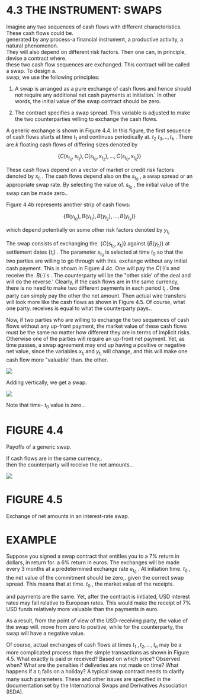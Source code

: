# 4.3 THE INSTRUMENT: SWAPS  

Imagine any two sequences of cash flows with different characteristics. These cash flows could be.   
generated by any process-a financial instrument, a productive activity, a natural phenomenon.   
They will also depend on different risk factors. Then one can, in principle, devise a contract where.   
these two cash flow sequences are exchanged. This contract will be called a swap. To design a.   
swap, we use the following principles:  

1. A swap is arranged as a pure exchange of cash flows and hence should not require any additional net cash payments at initiation.' In other words, the initial value of the swap contract should be zero.  

2. The contract specifies a swap spread. This variable is adjusted to make the two counterparties willing to exchange the cash flows.  

A generic exchange is shown in Figure 4.4. In this figure, the first sequence of cash flows starts at time $t_{1}$ and continues periodically at. $t_{2}$ $t_{3},..,t_{k}$ . There are $k$ floating cash flows of differing sizes denoted by  

$$
\{C(s_{t_{0}},x_{t_{1}}),C(s_{t_{0}},x_{t_{2}}),...,C(s_{t_{0}},x_{t_{k}})\}
$$  

These cash flows depend on a vector of market or credit risk factors denoted by $x_{t_{i}}$ . The cash flows depend also on the $s_{t_{0}}$ , a swap spread or an appropriate swap rate. By selecting the value of. $s_{t_{0}}$ , the initial value of the swap can be made zero..  

Figure $4.4\mathrm{b}$ represents another strip of cash flows:  

$$
\{B(y_{t_{0}}),B(y_{t_{1}}),B(y_{t_{2}}),...,B(y_{t_{k}})\}
$$  

which depend potentially on some other risk factors denoted by $y_{t_{i}}$  

The swap consists of exchanging the. $\{C(s_{t_{0}},x_{t_{i}})\}$ against $\{B(y_{t_{i}})\}$ at settlement dates $\left\{t_{i}\right\}$ . The parameter $s_{t_{0}}$ is selected at time $t_{0}$ so that the two parties are willing to go through with this. exchange without any initial cash payment. This is shown in Figure 4.4c. One will pay the $C(\cdot)^{\cdot}\mathrm{s}$ and receive the. $B(\cdot)^{\cdot}{\mathrm{s}}$ . The counterparty will be the "other side' of the deal and will do the reverse.' Clearly, if the cash flows are in the same currency, there is no need to make two different payments in each period $t_{i}$ . One party can simply pay the other the net amount. Then actual wire transfers will look more like the cash flows as shown in Figure 4.5. Of course, what one party. receives is equal to what the counterparty pays..  

Now, if two parties who are willing to exchange the two sequences of cash flows without any up-front payment, the market value of these cash flows must be the same no matter how different they are in terms of implicit risks. Otherwise one of the parties will require an up-front net payment. Yet, as time passes, a swap agreement may end up having a positive or negative net value, since the variables $x_{t_{i}}$ and $y_{t_{i}}$ will change, and this will make one cash flow more "valuable' than. the other.  

![](013c630239a3f29c906ad463135fd52742256e2306b6164bd7a7ded355e5d551.jpg)  

Adding vertically, we get a swap.  

![](409caa26cb9c3be95b8ec5452b7fef0418a84ac4d1df07200aca862035b8afaf.jpg)  

Note that time- $t_{0}$ value is zero...  

# FIGURE 4.4  

Payoffs of a generic swap.  

If cash flows are in the same currency,.   
then the counterparty will receive the net amounts...  

![](de04a95fa0c1f47467504158e0188e0be06f0e6794dff2c2ddb5e24fdc9f7521.jpg)  

# FIGURE 4.5  

Exchange of net amounts in an interest-rate swap.  

# EXAMPLE  

Suppose you signed a swap contract that entitles you to a $7\%$ return in dollars, in return for. a $6\%$ return in euros. The exchanges will be made every 3 months at a predetermined exchange rate $e_{t_{0}}$ . At initiation time. $t_{0}$ , the net value of the commitment should be zero,. given the correct swap spread. This means that at time. $t_{0}$ , the market value of the receipts.  

and payments are the same. Yet, after the contract is initiated, USD interest rates may fall relative to European rates. This would make the receipt of $7\%$ USD funds relatively more valuable than the payments in euro.  

As a result, from the point of view of the USD-receiving party, the value of the swap will. move from zero to positive, while for the counterparty, the swap will have a negative value.  

Of course, actual exchanges of cash flows at times $t_{1}$ $,t_{2},...,t_{n}$ may be a more complicated process than the simple transactions as shown in Figure 4.5. What exactly is paid or received? Based on which price? Observed when? What are the penalties if deliveries are not made on time? What happens if a $t_{i}$ falls on a holiday? A typical swap contract needs to clarify many such parameters. These and other issues are specified in the documentation set by the International Swaps and Derivatives Association (ISDA).  

